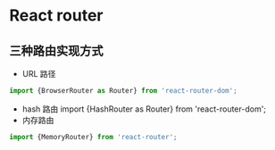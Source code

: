 # React router

## 三种路由实现方式
- URL 路径
```javascript
import {BrowserRouter as Router} from 'react-router-dom';
```
- hash 路由
import {HashRouter as Router} from 'react-router-dom';
- 内存路由
```javascript
import {MemoryRouter} from 'react-router';
```